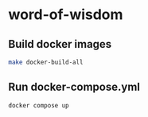 # word-of-wisdom

## Build docker images
```bash
make docker-build-all
```

## Run docker-compose.yml
```bash
docker compose up
```
